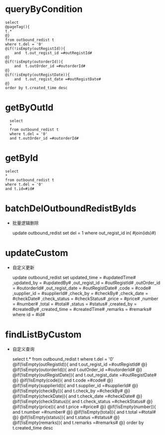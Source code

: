 queryByCondition
===


    select 
    @pageTag(){
    t.*
    @}
    from outbound_redist t
    where t.del = '0'  
    @if(!isEmpty(outRegistId)){
        and  t.out_regist_id =#outRegistId#
    @}
    @if(!isEmpty(outorderId)){
        and  t.outOrder_id =#outorderId#
    @}
    @if(!isEmpty(outRegistDate)){
        and  t.out_regist_date =#outRegistDate#
    @}
    order by t.created_time desc
    
getByOutId
===
      select
      *
      from outbound_redist t
      where t.del = '0'
      and t.outOrder_id =#outorderId#
    
getById
===

    select
    *
    from outbound_redist t
    where t.del = '0'
    and t.id=#id#



batchDelOutboundRedistByIds
===

* 批量逻辑删除

    update outbound_redist set del = 1 where out_regist_id  in( #join(ids)#)
    


updateCustom
===

* 自定义更新

    update outbound_redist 
    set 
        updated_time = #updatedTime#
        ,updated_by = #updatedBy#
                ,out_regist_id = #outRegistId#
                ,outOrder_id = #outorderId#
                ,out_regist_date = #outRegistDate#
                ,code = #code#
                ,supplier_id = #supplierId#
                ,check_by = #checkBy#
                ,check_date = #checkDate#
                ,check_status = #checkStatus#
                ,price = #price#
                ,number = #number#
                ,total = #total#
                ,status = #status#
                ,created_by = #createdBy#
                ,created_time = #createdTime#
                ,remarks = #remarks#
    where id  = #id#
    
    
    
findListByCustom
===

* 自定义查询


    select 
    t.*
    from outbound_redist t
    where t.del = '0'  
    @if(!isEmpty(outRegistId)){
        and  t.out_regist_id =#outRegistId#
    @}
    @if(!isEmpty(outorderId)){
        and  t.outOrder_id =#outorderId#
    @}
    @if(!isEmpty(outRegistDate)){
        and  t.out_regist_date =#outRegistDate#
    @}
    @if(!isEmpty(code)){
        and  t.code =#code#
    @}
    @if(!isEmpty(supplierId)){
        and  t.supplier_id =#supplierId#
    @}
    @if(!isEmpty(checkBy)){
        and  t.check_by =#checkBy#
    @}
    @if(!isEmpty(checkDate)){
        and  t.check_date =#checkDate#
    @}
    @if(!isEmpty(checkStatus)){
        and  t.check_status =#checkStatus#
    @}
    @if(!isEmpty(price)){
        and  t.price =#price#
    @}
    @if(!isEmpty(number)){
        and  t.number =#number#
    @}
    @if(!isEmpty(total)){
        and  t.total =#total#
    @}
    @if(!isEmpty(status)){
        and  t.status =#status#
    @}
    @if(!isEmpty(remarks)){
        and  t.remarks =#remarks#
    @}
    order by t.created_time desc